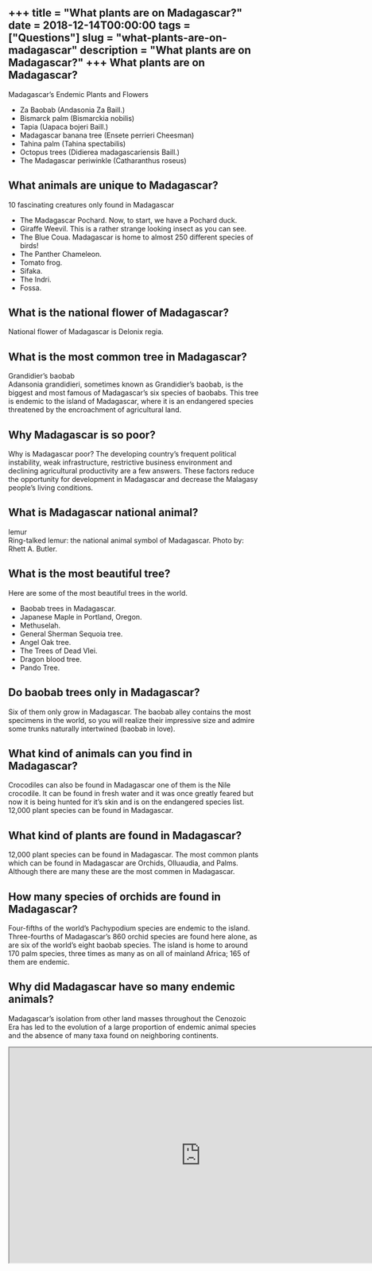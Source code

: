 +++
title = "What plants are on Madagascar?"
date = 2018-12-14T00:00:00
tags = ["Questions"]
slug = "what-plants-are-on-madagascar"
description = "What plants are on Madagascar?"
+++
What plants are on Madagascar?
------------------------------

Madagascar’s Endemic Plants and Flowers

- Za Baobab (Andasonia Za Baill.)
- Bismarck palm (Bismarckia nobilis)
- Tapia (Uapaca bojeri Baill.)
- Madagascar banana tree (Ensete perrieri Cheesman)
- Tahina palm (Tahina spectabilis)
- Octopus trees (Didierea madagascariensis Baill.)
- The Madagascar periwinkle (Catharanthus roseus)

What animals are unique to Madagascar?
--------------------------------------

10 fascinating creatures only found in Madagascar

- The Madagascar Pochard. Now, to start, we have a Pochard duck.
- Giraffe Weevil. This is a rather strange looking insect as you can see.
- The Blue Coua. Madagascar is home to almost 250 different species of birds!
- The Panther Chameleon.
- Tomato frog.
- Sifaka.
- The Indri.
- Fossa.

What is the national flower of Madagascar?
------------------------------------------

National flower of Madagascar is Delonix regia.

What is the most common tree in Madagascar?
-------------------------------------------

Grandidier’s baobab  
Adansonia grandidieri, sometimes known as Grandidier’s baobab, is the biggest and most famous of Madagascar’s six species of baobabs. This tree is endemic to the island of Madagascar, where it is an endangered species threatened by the encroachment of agricultural land.

Why Madagascar is so poor?
--------------------------

Why is Madagascar poor? The developing country’s frequent political instability, weak infrastructure, restrictive business environment and declining agricultural productivity are a few answers. These factors reduce the opportunity for development in Madagascar and decrease the Malagasy people’s living conditions.

What is Madagascar national animal?
-----------------------------------

lemur  
Ring-talked lemur: the national animal symbol of Madagascar. Photo by: Rhett A. Butler.

What is the most beautiful tree?
--------------------------------

Here are some of the most beautiful trees in the world.

- Baobab trees in Madagascar.
- Japanese Maple in Portland, Oregon.
- Methuselah.
- General Sherman Sequoia tree.
- Angel Oak tree.
- The Trees of Dead Vlei.
- Dragon blood tree.
- Pando Tree.

Do baobab trees only in Madagascar?
-----------------------------------

Six of them only grow in Madagascar. The baobab alley contains the most specimens in the world, so you will realize their impressive size and admire some trunks naturally intertwined (baobab in love).

What kind of animals can you find in Madagascar?
------------------------------------------------

Crocodiles can also be found in Madagascar one of them is the Nile crocodile. It can be found in fresh water and it was once greatly feared but now it is being hunted for it’s skin and is on the endangered species list. 12,000 plant species can be found in Madagascar.

What kind of plants are found in Madagascar?
--------------------------------------------

12,000 plant species can be found in Madagascar. The most common plants which can be found in Madagascar are Orchids, Olluaudia, and Palms. Although there are many these are the most commen in Madagascar.

How many species of orchids are found in Madagascar?
----------------------------------------------------

Four-fifths of the world’s Pachypodium species are endemic to the island. Three-fourths of Madagascar’s 860 orchid species are found here alone, as are six of the world’s eight baobab species. The island is home to around 170 palm species, three times as many as on all of mainland Africa; 165 of them are endemic.

Why did Madagascar have so many endemic animals?
------------------------------------------------

Madagascar’s isolation from other land masses throughout the Cenozoic Era has led to the evolution of a large proportion of endemic animal species and the absence of many taxa found on neighboring continents.

<iframe allow="accelerometer; autoplay; clipboard-write; encrypted-media; gyroscope; picture-in-picture" allowfullscreen="" class="__youtube_prefs__  epyt-is-override  no-lazyload" data-no-lazy="1" data-origheight="433" data-origwidth="770" data-skipgform_ajax_framebjll="" height="433" id="_ytid_86323" loading="lazy" src="https://www.youtube.com/embed/aoBDyEPCmTc?enablejsapi=1&autoplay=0&cc_load_policy=0&cc_lang_pref=&iv_load_policy=1&loop=0&modestbranding=0&rel=1&fs=1&playsinline=0&autohide=2&theme=dark&color=red&controls=1&" title="YouTube player" width="770"></iframe>